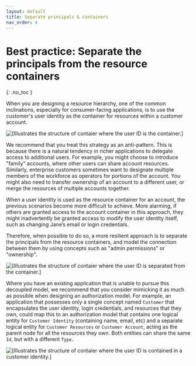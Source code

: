 ```yaml
---
layout: default
title: Separate principals & containers
nav_order: 4
---
```


# Best practice: Separate the principals from the resource containers
{: .no_toc }

When you are designing a resource hierarchy, one of the common inclinations, especially for consumer-facing applications, is to use the customer's user identity as the container for resources within a customer account.

![\[Illustrates the structure of contaier where the user ID is the container.\]](separate-principals-from-resources.png)

We recommend that you treat this strategy as an anti-pattern. This is because there is a natural tendency in richer applications to delegate access to additional users. For example, you might choose to introduce "family" accounts, where other users can share account resources. Similarly, enterprise customers sometimes want to designate multiple members of the workforce as operators for portions of the account. You might also need to transfer ownership of an account to a different user, or merge the resources of multiple accounts together.

When a user identity is used as the resource container for an account, the previous scenarios become more difficult to achieve. More alarming, if others are granted access to the account container in this approach, they might inadvertently be granted access to modify the user identity itself, such as changing Jane’s email or login credentials.

Therefore, when possible to do so, a more resilient approach is to separate the principals from the resource containers, and model the connection between them by using concepts such as "admin permissions" or "ownership".

![\[Illustrates the structure of contaier where the user ID is separated from the container.\]](separate-principals-from-resources-2.png)

Where you have an existing application that is unable to pursue this decoupled model, we recommend that you consider mimicking it as much as possible when designing an authorization model. For example, an application that possesses only a single concept named `Customer` that encapsulates the user identity, login credentials, and resources that they own, could map this to an authorization model that contains one logical entity for `Customer Identity` (containing name, email, etc) and a separate logical entity for `Customer Resources` or `Customer Account`, acting as the parent node for all the resources they own. Both entities can share the same `Id`, but with a different `Type`.

![\[Illustrates the structure of contaier where the user ID is contained in a customer identity.\]](separate-principals-from-resources-3.png)
